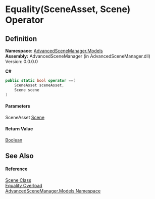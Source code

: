 # Equality(SceneAsset, Scene) Operator

## Definition

**Namespace:** [AdvancedSceneManager.Models](N_AdvancedSceneManager_Models.md)\
**Assembly:** AdvancedSceneManager (in AdvancedSceneManager.dll) Version: 0.0.0.0

**C#**

```c#
public static bool operator ==(
	SceneAsset sceneAsset,
	Scene scene
)
```

#### Parameters

&#x20; SceneAsset   [Scene](T_AdvancedSceneManager_Models_Scene.md)&#x20;

#### Return Value

[Boolean](https://learn.microsoft.com/dotnet/api/system.boolean)

## See Also

#### Reference

[Scene Class](T_AdvancedSceneManager_Models_Scene.md)\
[Equality Overload](Overload_AdvancedSceneManager_Models_Scene_op_Equality.md)\
[AdvancedSceneManager.Models Namespace](N_AdvancedSceneManager_Models.md)

